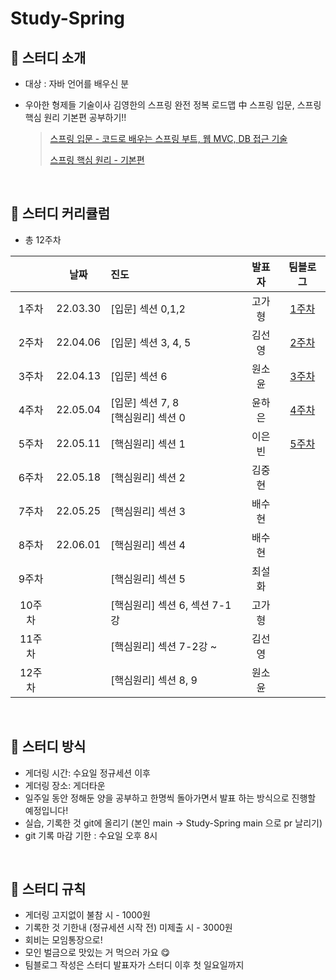 # Study-Spring
## 🌱 스터디 소개

- 대상 : 자바 언어를 배우신 분
- 우아한 형제들 기술이사 김영한의 스프링 완전 정복 로드맵 中 스프링 입문, 스프링 핵심 원리 기본편 공부하기!!

  > [스프링 입문 - 코드로 배우는 스프링 부트, 웹 MVC, DB 접근 기술](https://www.inflearn.com/course/%EC%8A%A4%ED%94%84%EB%A7%81-%EC%9E%85%EB%AC%B8-%EC%8A%A4%ED%94%84%EB%A7%81%EB%B6%80%ED%8A%B8) 
  > 
  > [스프링 핵심 원리 - 기본편](https://www.inflearn.com/course/%EC%8A%A4%ED%94%84%EB%A7%81-%ED%95%B5%EC%8B%AC-%EC%9B%90%EB%A6%AC-%EA%B8%B0%EB%B3%B8%ED%8E%B8) 

<br>

## 🌱 스터디 커리큘럼

- 총 12주차

|  | 날짜 | 진도 | 발표자 |팀블로그|
| :---: | :---: | :--- | :---: | :---: |
| 1주차 | 22.03.30 | [입문] 섹션 0,1,2 | 고가형 |[1주차](https://gdscewha.tistory.com/entry/1%EC%A3%BC%EC%B0%A8-%ED%94%84%EB%A1%9C%EC%A0%9D%ED%8A%B8-%ED%99%98%EA%B2%BD-%EC%84%A4%EC%A0%95-%EC%8A%A4%ED%94%84%EB%A7%81-%EC%9B%B9-%EA%B0%9C%EB%B0%9C-%EA%B8%B0%EC%B4%88?category=1006796)
| 2주차 | 22.04.06 | [입문] 섹션 3, 4, 5 | 김선영 |[2주차](https://gdscewha.tistory.com/entry/2%EC%A3%BC%EC%B0%A8-%ED%9A%8C%EC%9B%90-%EA%B4%80%EB%A6%AC-%EC%98%88%EC%A0%9C-%EC%8A%A4%ED%94%84%EB%A7%81-%EB%B9%88%EA%B3%BC-%EC%9D%98%EC%A1%B4%EA%B4%80%EA%B3%84?category=1006796)
| 3주차 | 22.04.13  | [입문] 섹션 6 | 원소윤 |[3주차](https://gdscewha.tistory.com/entry/3%EC%A3%BC%EC%B0%A8-%EC%8A%A4%ED%94%84%EB%A7%81-DB-%EC%A0%91%EA%B7%BC-%EA%B8%B0%EC%88%A0?category=1006796)
| 4주차 | 22.05.04 | [입문] 섹션 7, 8 <br>[핵심원리] 섹션 0 | 윤하은 |[4주차](https://gdscewha.tistory.com/entry/4%EC%A3%BC%EC%B0%A8-AOP?category=1006796)
| 5주차 | 22.05.11 | [핵심원리] 섹션 1 | 이은빈 |[5주차](https://gdscewha.tistory.com/entry/5%EC%A3%BC%EC%B0%A8-%EA%B0%9D%EC%B2%B4-%EC%A7%80%ED%96%A5-%EC%84%A4%EA%B3%84%EC%99%80-%EC%8A%A4%ED%94%84%EB%A7%81)|
| 6주차 | 22.05.18 | [핵심원리] 섹션 2 | 김중현 |
| 7주차 | 22.05.25 | [핵심원리] 섹션 3 | 배수현 |
| 8주차 | 22.06.01 | [핵심원리] 섹션 4 | 배수현 |
| 9주차 |  | [핵심원리] 섹션 5 | 최설화 |
| 10주차 |  | [핵심원리] 섹션 6, 섹션 7-1강 | 고가형 |
| 11주차 |  | [핵심원리] 섹션 7-2강 ~  | 김선영 |
| 12주차 |  | [핵심원리] 섹션 8, 9 | 원소윤 |

<br>

## 🌱 스터디 방식

- 게더링 시간:  수요일 정규세션 이후
- 게더링 장소: 게더타운
- 일주일 동안 정해둔 양을 공부하고 한명씩 돌아가면서 발표 하는 방식으로 진행할 예정입니다!
- 실습, 기록한 것 git에 올리기 (본인 main -> Study-Spring main 으로 pr 날리기)
- git 기록 마감 기한 : 수요일 오후 8시

<br>

## 🌱 스터디 규칙

- 게더링 고지없이 불참 시 - 1000원
- 기록한 것 기한내 (정규세션 시작 전) 미제출 시 - 3000원
- 회비는 모임통장으로!
- 모인 벌금으로 맛있는 거 먹으러 가요 😋
- 팀블로그 작성은 스터디 발표자가 스터디 이후 첫 일요일까지
